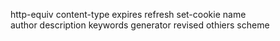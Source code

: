 http-equiv
	content-type
	expires
	refresh
	set-cookie
name						
	author
	description
	keywords				<meta name="keywords" content="HTML,ASP,PHP,SQL">
	generator
	revised
	othiers
scheme
	
